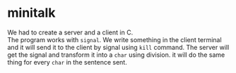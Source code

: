 # minitalk
  

We had to create a server and a client in C.  
The program works with `signal`. We write something in the client terminal and
it will send it to the client by signal using `kill` command.
The server will get the signal and transform it into a `char` using division.
it will do the same thing for every `char` in the sentence sent.

